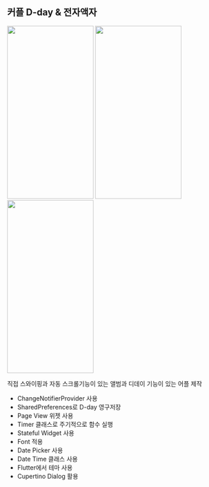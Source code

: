 
## 커플 D-day & 전자액자

<p float="left">
  <img src="https://user-images.githubusercontent.com/32862869/203441559-10c4f0a4-fca8-4ef1-9907-64900dd3ad7c.png" width="200" height="400"/>
  <img src="https://user-images.githubusercontent.com/32862869/203441740-e2b78cdf-0b7f-4fec-8689-4d1b7ecef432.png" width="200" height="400"/>
  <img src="https://user-images.githubusercontent.com/32862869/203450758-b551bfd6-ff1c-47d4-ac99-be840776083a.png" width="200" height="400"/>
</p>

직접 스와이핑과 자동 스크롤기능이 있는 앨범과 디데이 기능이 있는 어플 제작
  
- ChangeNotifierProvider 사용
- SharedPreferences로 D-day 영구저장
- Page View 위젯 사용
- Timer 클래스로 주기적으로 함수 실행
- Stateful Widget 사용
- Font 적용
- Date Picker 사용
- Date Time 클래스 사용
- Flutter에서 테마 사용
- Cupertino Dialog 활용

